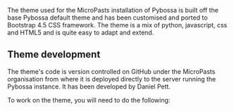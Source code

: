 The theme used for the MicroPasts installation of Pybossa is built off the base
Pybossa default theme and has been customised and ported to Bootstrap 4.5
CSS framework. The theme is a mix of python, javascript, css and HTML5 and is
quite easy to adapt and extend.

## Theme development

The theme's code is version controlled on GitHub under the MicroPasts organisation
from where it is deployed directly to the server running the Pybossa instance.
It has been developed by Daniel Pett.

To work on the theme, you will need to do the following:
